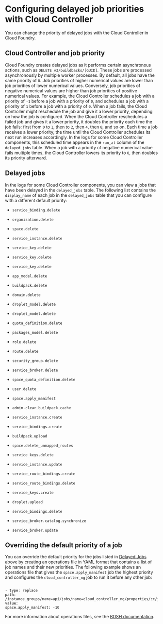 # Configuring delayed job priorities with Cloud Controller
You can change the priority of delayed jobs with the Cloud Controller in Cloud Foundry.

## Cloud Controller and job priority
Cloud Foundry creates delayed jobs as it performs certain asynchronous actions, such as `DELETE v3/buildbacks/[GUID]`. These jobs are
processed asynchronously by multiple worker processes.
By default, all jobs have the same priority of `0`. Job priorities of higher numerical values are lower than job priorities of lower numerical values.
Conversely, job priorities of negative numerical values are higher than job priorities of positive numerical values. For example, the Cloud Controller
schedules a job with a priority of `-1` before a job with a priority of `0`, and schedules a job with a priority of `1` before a job with a priority of `0`.
When a job fails, the Cloud Controller might reschedule the job and give it a lower priority, depending on how the job is configured. When the Cloud
Controller reschedules a failed job and gives it a lower priority, it doubles the priority each time the job fails: first from `0` to `1`, then to `2`, then
`4`, then `8`, and so on. Each time a job receives a lower priority, the time until the Cloud Controller schedules its next run increases accordingly. In the
logs for some Cloud Controller components, this scheduled time appears in the `run_at` column of the `delayed_jobs` table.
When a job with a priority of negative numerical value fails multiple times, the Cloud Controller lowers its priority to `0`, then doubles its priority
afterward.

## Delayed jobs
In the logs for some Cloud Controller components, you can view a jobs that have been delayed in the `delayed_jobs` table.
The following list contains the `display_name` of each job in the `delayed_jobs` table that you can configure with a different default priority:

* `service_binding.delete`

* `organization.delete`

* `space.delete`

* `service_instance.delete`

* `service_key.delete`

* `service_key.delete`

* `service_key.delete`

* `app_model.delete`

* `buildpack.delete`

* `domain.delete`

* `droplet_model.delete`

* `droplet_model.delete`

* `quota_definition.delete`

* `packages_model.delete`

* `role.delete`

* `route.delete`

* `security_group.delete`

* `service_broker.delete`

* `space_quota_definition.delete`

* `user.delete`

* `space.apply_manifest`

* `admin.clear_buildpack_cache`

* `service_instance.create`

* `service_bindings.create`

* `buildpack.upload`

* `space.delete_unmapped_routes`

* `service_keys.delete`

* `service_instance.update`

* `service_route_bindings.create`

* `service_route_bindings.delete`

* `service_keys.create`

* `droplet.upload`

* `service_bindings.delete`

* `service_broker.catalog.synchronize`

* `service_broker.update`

## Overriding the default priority of a job
You can override the default priority for the jobs listed in [Delayed Jobs](https://docs.cloudfoundry.org/adminguide/configuring-delayed-job-priorities.html#delayed-jobs) above by creating an operations file in YAML format that contains a
list of job names and their new priorities.
The following example shows an operations file that gives the `space.apply_manifest` job the highest priority and configures the `cloud_controller_ng` job to
run it before any other job:
```

- type: replace
path: /instance_groups/name=api/jobs/name=cloud_controller_ng/properties/cc/jobs?/priorities?
value:
space.apply_manifest: -10
```
For more information about operations files, see the [BOSH documentation](https://bosh.io/docs/cli-ops-files/).